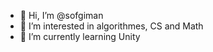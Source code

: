 - 👋 Hi, I’m @sofgiman
- 👀 I’m interested in algorithmes, CS and Math
- 🌱 I’m currently learning Unity

<!---
sofgiman/sofgiman is a ✨ special ✨ repository because its `README.md` (this file) appears on your GitHub profile.
You can click the Preview link to take a look at your changes.
--->

